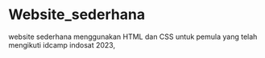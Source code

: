 # Website_sederhana
website sederhana menggunakan HTML dan CSS untuk pemula yang telah mengikuti idcamp indosat 2023,
